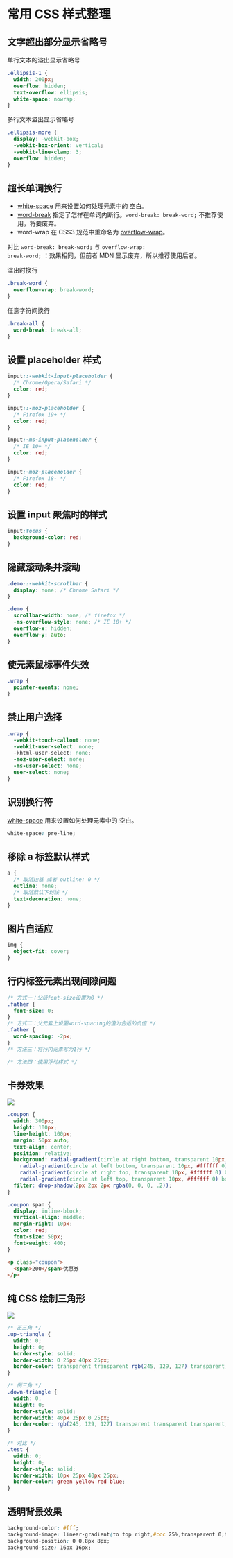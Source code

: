 # 常用 CSS 样式整理

## 文字超出部分显示省略号

单行文本的溢出显示省略号

```css
.ellipsis-1 {
  width: 200px;
  overflow: hidden;
  text-overflow: ellipsis;
  white-space: nowrap;
}
```

多行文本溢出显示省略号

```css
.ellipsis-more {
  display: -webkit-box;
  -webkit-box-orient: vertical;
  -webkit-line-clamp: 3;
  overflow: hidden;
}
```

## 超长单词换行

* [white-space](https://developer.mozilla.org/zh-CN/docs/Web/CSS/white-space) 用来设置如何处理元素中的 空白。
* [word-break](https://developer.mozilla.org/zh-CN/docs/Web/CSS/word-break) 指定了怎样在单词内断行。<code>word-break: break-word;</code> 不推荐使用，将要废弃。
* word-wrap 在 CSS3 规范中重命名为 [overflow-wrap](https://developer.mozilla.org/zh-CN/docs/Web/CSS/overflow-wrap)。

对比 <code>word-break: break-word;</code> 与 <code>overflow-wrap: break-word;</code> ：效果相同，但前者 MDN 显示废弃，所以推荐使用后者。

溢出时换行

```css
.break-word {
  overflow-wrap: break-word;
}
```

任意字符间换行

```css
.break-all {
  word-break: break-all;
}
```

## 设置 placeholder 样式

```css
input::-webkit-input-placeholder {
  /* Chrome/Opera/Safari */
  color: red;
}

input::-moz-placeholder {
  /* Firefox 19+ */
  color: red;
}

input:-ms-input-placeholder {
  /* IE 10+ */
  color: red;
}

input:-moz-placeholder {
  /* Firefox 18- */
  color: red;
}
```

## 设置 input 聚焦时的样式

```css
input:focus {
  background-color: red;
}
```

## 隐藏滚动条并滚动

```css
.demo::-webkit-scrollbar {
  display: none; /* Chrome Safari */
}

.demo {
  scrollbar-width: none; /* firefox */
  -ms-overflow-style: none; /* IE 10+ */
  overflow-x: hidden;
  overflow-y: auto;
}
```

## 使元素鼠标事件失效

```css
.wrap {
  pointer-events: none;
}
```

## 禁止用户选择

```css
.wrap {
  -webkit-touch-callout: none;
  -webkit-user-select: none;
  -khtml-user-select: none;
  -moz-user-select: none;
  -ms-user-select: none;
  user-select: none;
}
```

## 识别换行符

[white-space](https://developer.mozilla.org/zh-CN/docs/Web/CSS/white-space) 用来设置如何处理元素中的 空白。

```css
white-space: pre-line;
```

## 移除 a 标签默认样式

```css
a {
  /* 取消边框 或者 outline: 0 */
  outline: none;
  /* 取消默认下划线 */
  text-decoration: none;
}
```

## 图片自适应

```css
img {
  object-fit: cover;
}
```

## 行内标签元素出现间隙问题

```css
/* 方式一：父级font-size设置为0 */
.father {
  font-size: 0;
}
/* 方式二：父元素上设置word-spacing的值为合适的负值 */
.father {
  word-spacing: -2px;
}
/* 方法三：将行内元素写为1行 */

/* 方法四：使用浮动样式 */

```

## 卡券效果

![](http://storage.icyc.cc/p/20211025/rc-upload-1635130175401-3.png)

```css
.coupon {
  width: 300px;
  height: 100px;
  line-height: 100px;
  margin: 50px auto;
  text-align: center;
  position: relative;
  background: radial-gradient(circle at right bottom, transparent 10px, #ffffff 0) top right / calc(50% + 1px) calc(50% + 1px) no-repeat,
    radial-gradient(circle at left bottom, transparent 10px, #ffffff 0) top left / calc(50% + 1px) calc(50% + 1px) no-repeat,
    radial-gradient(circle at right top, transparent 10px, #ffffff 0) bottom right / calc(50% + 1px) calc(50% + 1px) no-repeat,
    radial-gradient(circle at left top, transparent 10px, #ffffff 0) bottom left / calc(50% + 1px) calc(50% + 1px) no-repeat;
  filter: drop-shadow(2px 2px 2px rgba(0, 0, 0, .2));
}

.coupon span {
  display: inline-block;
  vertical-align: middle;
  margin-right: 10px;
  color: red;
  font-size: 50px;
  font-weight: 400;
}
```

```html
<p class="coupon">
  <span>200</span>优惠券
</p>
```

## 纯 CSS 绘制三角形

![](http://storage.icyc.cc/p/20211025/rc-upload-1635130175401-7.png)

```css
/* 正三角 */
.up-triangle {
  width: 0;
  height: 0;
  border-style: solid;
  border-width: 0 25px 40px 25px;
  border-color: transparent transparent rgb(245, 129, 127) transparent;
}

/* 倒三角 */
.down-triangle {
  width: 0;
  height: 0;
  border-style: solid;
  border-width: 40px 25px 0 25px;
  border-color: rgb(245, 129, 127) transparent transparent transparent;
}

/* 对比 */
.test {
  width: 0;
  height: 0;
  border-style: solid;
  border-width: 10px 25px 40px 25px;
  border-color: green yellow red blue;
}
```

## 透明背景效果

```css
background-color: #fff;
background-image: linear-gradient(to top right,#ccc 25%,transparent 0,transparent 75%,#ccc 0,#ccc),linear-gradient(to top right,#ccc 25%,transparent 0,transparent 75%,#ccc 0,#ccc);
background-position: 0 0,8px 8px;
background-size: 16px 16px;
```





